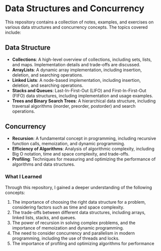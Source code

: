 # Data Structures and Concurrency

This repository contains a collection of notes, examples, and exercises on various data structures and concurrency concepts. The topics covered include:

## Data Structure
 - **Collections**: A high-level overview of collections, including sets, lists, and maps. Implementation details and trade-offs are discussed.
- **ArrayLists**: A dynamic array implementation, including insertion, deletion, and searching operations.
- **Linked Lists**: A node-based implementation, including insertion, deletion, and searching operations.
- **Stacks and Queues**: Last-In-First-Out (LIFO) and First-In-First-Out (FIFO) data structures, including implementation and usage examples.
- **Trees and Binary Search Trees**: A hierarchical data structure, including traversal algorithms (inorder, preorder, postorder) and search operations.

## Concurrency
- **Recursion**: A fundamental concept in programming, including recursive function calls, memoization, and dynamic programming.
- **Efficiency of Algorithms**: Analysis of algorithmic complexity, including Big O notation, time and space complexity, and trade-offs.
- **Profiling**: Techniques for measuring and optimizing the performance of algorithms and data structures.

### What I Learned
Through this repository, I gained a deeper understanding of the following concepts:

1. The importance of choosing the right data structure for a problem, considering factors such as time and space complexity.
2. The trade-offs between different data structures, including arrays, linked lists, stacks, and queues.
3. The power of recursion in solving complex problems, and the importance of memoization and dynamic programming.
4. The need to consider concurrency and parallelism in modern programming, including the use of threads and locks.
5. The importance of profiling and optimizing algorithms for performance
